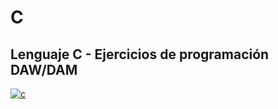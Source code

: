 # C
##  Lenguaje C - Ejercicios de programación DAW/DAM
[![c](https://img.shields.io/badge/Python-yellow?style=for-the-badge&logo=c&logoColor=white&labelColor=blue)]()
